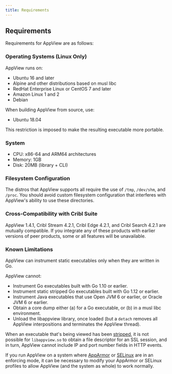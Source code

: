 ```yaml
---
title: Requirements
---
```


## Requirements

Requirements for AppView are as follows:

### Operating Systems (Linux Only)

AppView runs on:

- Ubuntu 16 and later
- Alpine and other distributions based on musl libc
- RedHat Enterprise Linux or CentOS 7 and later
- Amazon Linux 1 and 2
- Debian

When building AppView from source, use:

- Ubuntu 18.04

This restriction is imposed to make the resulting executable more portable.

### System

- CPU: x86-64 and ARM64 architectures
- Memory: 1GB
- Disk: 20MB (library + CLI)

### Filesystem Configuration

The distros that AppView supports all require the use of `/tmp`, `/dev/shm`, and `/proc`. You should avoid custom filesystem configuration that interferes with AppView's ability to use these directories.

### Cross-Compatibility with Cribl Suite

AppView 1.4.1, Cribl Stream 4.2.1, Cribl Edge 4.2.1, and Cribl Search 4.2.1 are mutually compatible. If you integrate any of these products with earlier versions of peer products, some or all features will be unavailable.

### Known Limitations

AppView can instrument static executables only when they are written in Go.

AppView cannot:

- Instrument Go executables built with Go 1.10 or earlier.
- Instrument static stripped Go executables built with Go 1.12 or earlier.
- Instrument Java executables that use Open JVM 6 or earlier, or Oracle JVM 6 or earlier.
- Obtain a core dump either (a) for a Go executable, or (b) in a musl libc environment.
- Unload the libappview library, once loaded (but a `detach` removes all AppView interpositions and terminates the AppView thread).

When an executable that's being viewed has been [stripped](https://en.wikipedia.org/wiki/Strip_(Unix)), it is not possible for `libappview.so` to obtain a file descriptor for an SSL session, and in turn, AppView cannot include IP and port number fields in HTTP events.

If you run AppView on a system where [AppArmor](https://apparmor.net/) or [SELinux](https://github.com/SELinuxProject/selinux) are in an enforcing mode, it can be necessary to modify your AppArmor or SELinux profiles to allow AppView (and the system as whole) to work normally.
